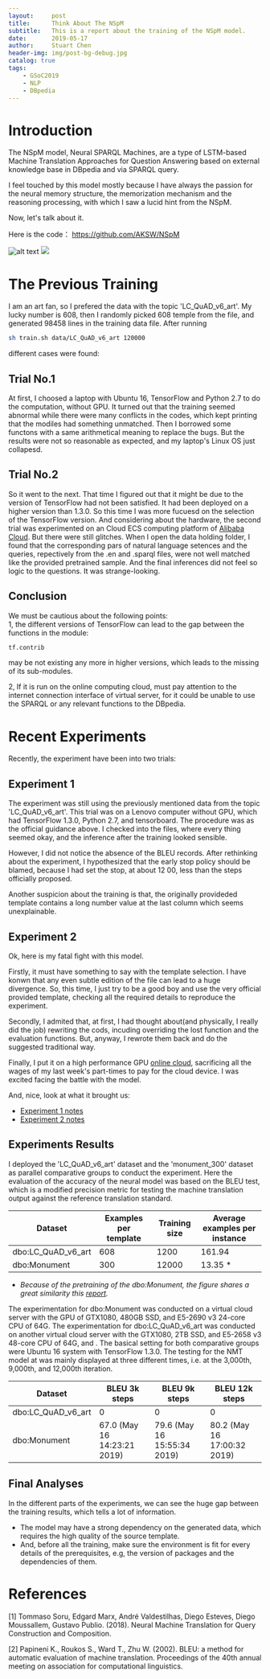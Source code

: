 ```yaml
---
layout:     post
title:      Think About The NSpM
subtitle:   This is a report about the training of the NSpM model.
date:       2019-05-17
author:     Stuart Chen
header-img: img/post-bg-debug.jpg
catalog: true
tags:
    - GSoC2019
    - NLP
    - DBpedia
---
```



# Introduction

The NSpM model, Neural SPARQL Machines, are a type of LSTM-based Machine Translation Approaches for Question Answering based on external knowledge base in DBpedia and via SPARQL query.

I feel touched by this model mostly because I have always the passion for the neural memory structure, the memorization mechanism and the reasoning processing, with which I saw a lucid hint from the NSpM.

Now, let's talk about it.

Here is the code：
https://github.com/AKSW/NSpM

![alt text](http://www.liberai.org/img/seq2seq-webexport-160px.png "Neural SPARQL Machines")
![](http://www.liberai.org/img/flag-sparql-160px.png)

# The Previous Training

I am an art fan, so I prefered the data with the topic 'LC_QuAD_v6_art'. My lucky number is 608, then I randomly picked 608 temple from the file, and generated 98458 lines in the training data file. 
After running
```bash
sh train.sh data/LC_QuAD_v6_art 120000
```
different cases were found:

## Trial No.1
At first, I choosed a laptop with Ubuntu 16, TensorFlow and Python 2.7 to do the computation, without GPU. It turned out that the training seemed abnormal while there were many conflicts in the codes, which kept printing that the modiles had something unmatched. Then I borrowed some functons with a same arithmetical meaning to replace the bugs. But the results were not so reasonable as expected, and my laptop's Linux OS just collapesd.

## Trial No.2
So it went to the next. That time I figured out that it might be due to the version of TensorFlow had not been satisfied. It had been deployed on a higher version than 1.3.0. So this time I was more fucuesd on the selection of the TensorFlow version. And considering about the hardware, the second trial was experimented on an Cloud ECS computing platform of [Alibaba Cloud](https://cn.aliyun.com/?accounttraceid=a3b99d73-db56-4cd2-ae2f-aa707c1e0a9e). But there were still glitches. When I open the data holding folder, I found that the corresponding pars of natural language setences and the queries, repectively from the .en and .sparql files, were not well matched like the provided pretrained sample. And the final inferences did not feel so logic to the questions. It was strange-looking. 

## Conclusion
We must be cautious about the following points:\
1, the different versions of TensorFlow can lead to the gap between the functions in the module:

```bash
tf.contrib
```
may be not existing any more in higher versions, which leads to the missing of its sub-modules.

2, If it is run on the online computing cloud, must pay attention to the internet connection interface of virtual server, for it could be unable to use the SPARQL or any relevant functions to the DBpedia. 




# Recent Experiments

Recently, the experiment have been into two trials:

## Experiment 1 
The experiment was still using the previously mentioned data from the topic 'LC_QuAD_v6_art'. This trial was on a Lenovo computer without GPU, which had TensorFlow 1.3.0, Python 2.7, and tensorboard. The procedure was as the official guidance above. I checked into the files, where every thing seemed okay, and the inference after the training looked sensible.

However, I did not notice the absence of the BLEU records. After rethinking about the experiment, I hypothesized that the early stop policy should be blamed, because I had set the stop, at about 12 00, less than the steps officially proposed.

Another suspicion about the training is that, the originally provideded template contains a long number value at the last column which seems unexplainable.


## Experiment 2

Ok, here is my fatal fight with this model.

Firstly, it must have something to say with the template selection. I have konwn that any even subtle edition of the file can lead to a huge divergence. So, this time, I just try to be a good boy and use the very official provided template, checking all the required details to reproduce the experiment.

Secondly, I admited that, at first, I had thought about(and physically, I really did the job) rewriting the cods, incuding overriding the lost function and the evaluation functions. But, anyway, I rewrote them back and do the suggested traditional way.

Finally, I put it on a high performance GPU [online cloud](https://www.jikecloud.net/list.html), sacrificing all the wages of my last week's part-times to pay for the cloud device. I was excited facing the battle with the model.



And, nice, look at what it brought us:
* [Experiment 1 notes](https://docs.google.com/document/d/1S49o0qlKtHYMHDekGryPbUO2CcVXHQeZ1m72Zdm4yVw/edit?usp=sharing)
* [Experiment 2 notes](https://docs.google.com/document/d/1fkbylG4wK9waybCMiM8MKtrUFCUaartHKhShajt2UD0/edit?usp=sharing)

## Experiments Results

I deployed the 'LC_QuAD_v6_art' dataset and the 'monument_300' dataset as parallel comparative groups to conduct the experiment. Here the evaluation of the accuracy of the neural model was based on the BLEU test, which is a modified precision metric for testing the machine translation output against the reference translation standard.

 | Dataset | Examples per template |Training size |Average examples per instance|
 | ------ | ------ | ------ |------ |
 | dbo:LC_QuAD_v6_art | 608 | 1200 |161.94 |
 | dbo:Monument  | 300 | 12000 |13.35 * |

 * *Because of the pretraining of the dbo:Monument, the figure shares a great similarity this [report](https://arxiv.org/html/1708.07624).*

The experimentation for dbo:Monument was conducted on a virtual cloud server with the GPU of GTX1080, 480GB SSD, and E5-2690 v3 24-core CPU of 64G. The experimentation for dbo:LC_QuAD_v6_art was conducted on another virtual cloud server with the GTX1080, 2TB SSD, and E5-2658 v3 48-core CPU of 64G, and . The basical setting for both comparative groups were Ubuntu 16 system with TensorFlow 1.3.0. The testing for the NMT model at was mainly displayed at three different times, i.e. at the 3,000th, 9,000th, and 12,000th iteration.

| Dataset | BLEU 3k steps|BLEU 9k steps|BLEU 12k steps|
 | ------ | ------ |------ |------ |
 | dbo:LC_QuAD_v6_art | 0 |0 |0 |
 | dbo:Monument  | 67.0 (May 16 14:23:21 2019) |79.6 (May 16 15:55:34 2019) | 80.2 (May 16 17:00:32 2019)|

 

## Final Analyses

In the different parts of the experiments, we can see the huge gap between the training results, which tells a lot of information.
* The model may have a strong dependency on the generated data, which requires the high quality of the source template.
* And, before all the training, make sure the environment is fit for every details of the prerequisites, e.g, the version of packages and the dependencies of them.

# References
[1] Tommaso Soru, Edgard Marx, André Valdestilhas, Diego Esteves, Diego Moussallem, Gustavo Publio. (2018). Neural Machine Translation for Query Construction and Composition. 

[2] Papineni K., Roukos S., Ward T., Zhu W. (2002). BLEU: a method for automatic evaluation of machine translation. Proceedings of the 40th annual meeting on association for computational linguistics.